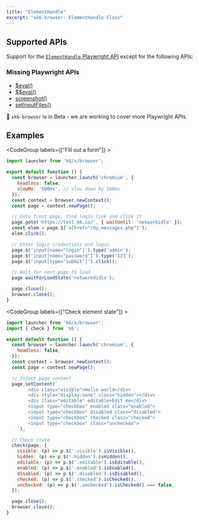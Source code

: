 ```yaml
---
title: "ElementHandle"
excerpt: "xk6-browser: ElementHandle Class"
---
```


<BrowserCompatibility/>


## Supported APIs

Support for the [`ElementHandle` Playwright API](https://playwright.dev/docs/api/class-elementhandle) except for the following APIs:

### Missing Playwright APIs

<Glossary>

- [$eval()](https://playwright.dev/docs/api/class-elementhandle#element-handle-eval-on-selector)
- [$$eval()](https://playwright.dev/docs/api/class-elementhandle#element-handle-eval-on-selector-all)
- [screenshot()](https://playwright.dev/docs/api/class-elementhandle#element-handle-screenshot)
- [setInputFiles()](https://playwright.dev/docs/api/class-elementhandle#element-handle-set-input-files)

</Glossary>

🚧 `xk6-browser` is in Beta - we are working to cover more Playwright APIs.

## Examples

<CodeGroup labels={["Fill out a form"]} >

```javascript
import launcher from 'k6/x/browser';

export default function () {
  const browser = launcher.launch('chromium', {
    headless: false,
    slowMo: '500ms', // slow down by 500ms
  });
  const context = browser.newContext();
  const page = context.newPage();

  // Goto front page, find login link and click it
  page.goto('https://test.k6.io/', { waitUntil: 'networkidle' });
  const elem = page.$('a[href="/my_messages.php"]');
  elem.click();

  // Enter login credentials and login
  page.$('input[name="login"]').type('admin');
  page.$('input[name="password"]').type('123');
  page.$('input[type="submit"]').click();

  // Wait for next page to load
  page.waitForLoadState('networkdidle');

  page.close();
  browser.close();
}
```

</CodeGroup>

<CodeGroup labels={["Check element state"]} >

```javascript
import launcher from 'k6/x/browser';
import { check } from 'k6';

export default function () {
  const browser = launcher.launch('chromium', {
    headless: false,
  });
  const context = browser.newContext();
  const page = context.newPage();

  // Inject page content
  page.setContent(`
        <div class="visible">Hello world</div>
        <div style="display:none" class="hidden"></div>
        <div class="editable" editable>Edit me</div>
        <input type="checkbox" enabled class="enabled">
        <input type="checkbox" disabled class="disabled">
        <input type="checkbox" checked class="checked">
        <input type="checkbox" class="unchecked">
    `);

  // Check state
  check(page, {
    visible: (p) => p.$('.visible').isVisible(),
    hidden: (p) => p.$('.hidden').isHidden(),
    editable: (p) => p.$('.editable').isEditable(),
    enabled: (p) => p.$('.enabled').isEnabled(),
    disabled: (p) => p.$('.disabled').isDisabled(),
    checked: (p) => p.$('.checked').isChecked(),
    unchecked: (p) => p.$('.unchecked').isChecked() === false,
  });

  page.close();
  browser.close();
}
```

</CodeGroup>


<BrowserClassList/>